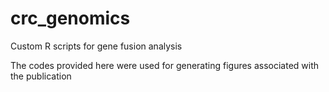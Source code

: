 # crc_genomics
Custom R scripts for gene fusion analysis

The codes provided here were used for generating figures associated with the publication
